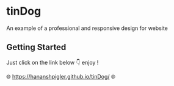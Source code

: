 # tinDog
An example of a professional and responsive design for website

## Getting Started
Just click on the link below 👇 enjoy !

🌐 https://hananshpigler.github.io/tinDog/ 🌐
